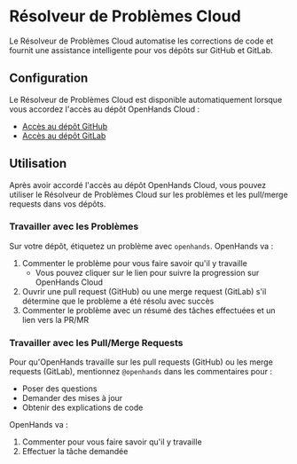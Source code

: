 # Résolveur de Problèmes Cloud

Le Résolveur de Problèmes Cloud automatise les corrections de code et fournit une assistance intelligente pour vos dépôts sur GitHub et GitLab.

## Configuration

Le Résolveur de Problèmes Cloud est disponible automatiquement lorsque vous accordez l'accès au dépôt OpenHands Cloud :
- [Accès au dépôt GitHub](./github-installation#adding-repository-access)
- [Accès au dépôt GitLab](./gitlab-installation#adding-repository-access)

## Utilisation

Après avoir accordé l'accès au dépôt OpenHands Cloud, vous pouvez utiliser le Résolveur de Problèmes Cloud sur les problèmes et les pull/merge requests dans vos dépôts.

### Travailler avec les Problèmes

Sur votre dépôt, étiquetez un problème avec `openhands`. OpenHands va :
1. Commenter le problème pour vous faire savoir qu'il y travaille
   - Vous pouvez cliquer sur le lien pour suivre la progression sur OpenHands Cloud
2. Ouvrir une pull request (GitHub) ou une merge request (GitLab) s'il détermine que le problème a été résolu avec succès
3. Commenter le problème avec un résumé des tâches effectuées et un lien vers la PR/MR

### Travailler avec les Pull/Merge Requests

Pour qu'OpenHands travaille sur les pull requests (GitHub) ou les merge requests (GitLab), mentionnez `@openhands` dans les commentaires pour :
- Poser des questions
- Demander des mises à jour
- Obtenir des explications de code

OpenHands va :
1. Commenter pour vous faire savoir qu'il y travaille
2. Effectuer la tâche demandée
